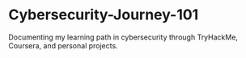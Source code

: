 # Cybersecurity-Journey-101
Documenting my learning path in cybersecurity through TryHackMe, Coursera, and personal projects.
